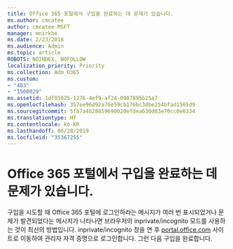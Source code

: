 ```yaml
---
title: Office 365 포털에서 구입을 완료하는 데 문제가 있습니다.
ms.author: cmcatee
author: cmcatee-MSFT
manager: mnirkhe
ms.date: 2/23/2018
ms.audience: Admin
ms.topic: article
ROBOTS: NOINDEX, NOFOLLOW
localization_priority: Priority
ms.collection: Adm_O365
ms.custom:
- "483"
- "1500029"
ms.assetid: 1df85825-1276-4ef9-af24-0907895b25a7
ms.openlocfilehash: 357ee96d92a76e59cb176bc3dbe254bfad1565d9
ms.sourcegitcommit: 5fb7a4b28859690020efdea630d03e70cc0e6334
ms.translationtype: HT
ms.contentlocale: ko-KR
ms.lasthandoff: 06/28/2019
ms.locfileid: "35367255"
---
```

# <a name="trouble-completing-a-purchase-in-the-office-365-portal"></a>Office 365 포털에서 구입을 완료하는 데 문제가 있습니다.

구입을 시도할 때 Office 365 포털에 로그인하라는 메시지가 여러 번 표시되었거나 문제가 발견되었다는 메시지가 나타나면 브라우저의 inprivate/incognito 모드를 사용하는 것이 최선의 방법입니다. inprivate/incognito 창을 연 후 [portal.office.com](https://portal.office.com) 사이트로 이동하여 관리자 자격 증명으로 로그인합니다. 그런 다음 구입을 완료합니다.
  